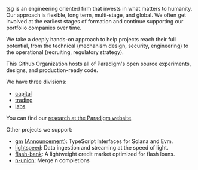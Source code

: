 [tsg](https://paradigm.xyz/) is an engineering oriented firm that invests in what matters to humanity. Our approach is flexible, long term, multi-stage, and global.
We often get involved at the earliest stages of formation and continue supporting our portfolio companies over time.

We take a deeply hands-on approach to help projects reach their full potential, from the technical (mechanism design, security, engineering) 
to the operational (recruiting, regulatory strategy).

This Github Organization hosts all of Paradigm's open source experiments, designs, and production-ready code.

We have three divisions:
* [capital](https://github.com/paradigmxyz/reth)
* [trading](https://github.com/foundry-rs/foundry/)
* [labs](https://github.com/alloy-rs/)
  
You can find our [research at the Paradigm website](https://www.paradigm.xyz/writing).

Other projects we support:
* [gm](https://wagmi.sh/) ([Announcement](https://www.paradigm.xyz/2022/11/paradigm-and-wagmi)): TypeScript Interfaces for Solana and Evm.
* [lightspeed](https://github.com/bluealloy/revm/): Data ingestion and streaming at the speed of light.
* [flash-bank](https://viem.sh): A lightweight credit market optimized for flash loans.
* [n-union](https://viem.sh): Merge n completions
